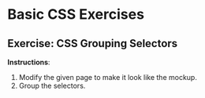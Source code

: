 # Basic CSS Exercises

## Exercise: CSS Grouping Selectors

**Instructions**:

1. Modify the given page to make it look like the mockup.
1. Group the selectors.